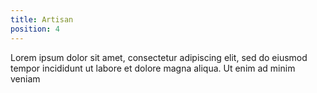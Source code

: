 ```yaml
---
title: Artisan
position: 4
---
```

Lorem ipsum dolor sit amet, consectetur adipiscing elit, sed do eiusmod tempor incididunt ut labore et dolore magna aliqua. Ut enim ad minim veniam